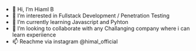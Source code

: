 - 👋 Hi, I’m Hiaml B
- 👀 I’m interested in Fullstack Development / Penetration Testing
- 🌱 I’m currently learning Javascript and Pyhton
- 💞️ I’m looking to collaborate with any Challanging company where i can learn experiience
- 📫 Reachme via instagram @himal_official

<!---
comming-soon-official/comming-soon-official is a ✨ special ✨ repository because its `README.md` (this file) appears on your GitHub profile.
You can click the Preview link to take a look at your changes.
--->
